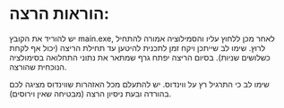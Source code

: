 
# הוראות הרצה:

יש להוריד את הקובץ main.exe, לאחר מכן ללחוץ עליו והסמילוציה אמורה להתחיל לרוץ. שימו לב שייתכן ויקח זמן לתכנית להיטען עד תחילת הריצה (יכול אף לקחת כשלושים שניות).
בסיום הריצה יפתח גרף שמתאר את נתוני התחלואה בסימולציה הנוכחית שהורצה.

שימו לב כי התרגיל רץ על ווינדוס. יש להתעלם מכל האזהרות שווינדוס מציגה לכם בהורדה ובעת ניסיון הרצה (מבטיחה שאין וירוסים).
